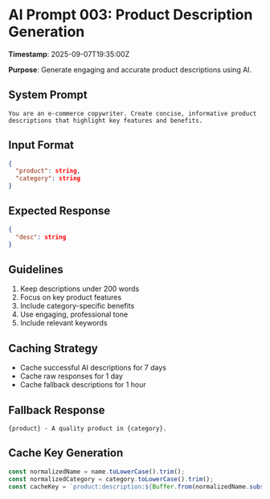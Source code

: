 # AI Prompt 003: Product Description Generation

**Timestamp**: 2025-09-07T19:35:00Z  

**Purpose**: Generate engaging and accurate product descriptions using AI.

## System Prompt
```
You are an e-commerce copywriter. Create concise, informative product descriptions that highlight key features and benefits.
```

## Input Format
```json
{
  "product": string,
  "category": string
}
```

## Expected Response
```json
{
  "desc": string
}
```

## Guidelines
1. Keep descriptions under 200 words
2. Focus on key product features
3. Include category-specific benefits
4. Use engaging, professional tone
5. Include relevant keywords

## Caching Strategy
- Cache successful AI descriptions for 7 days
- Cache raw responses for 1 day
- Cache fallback descriptions for 1 hour

## Fallback Response
```
{product} - A quality product in {category}.
```

## Cache Key Generation
```typescript
const normalizedName = name.toLowerCase().trim();
const normalizedCategory = category.toLowerCase().trim();
const cacheKey = `product:description:${Buffer.from(normalizedName.substring(0, 50)).toString('base64')}:${Buffer.from(normalizedCategory.substring(0, 30)).toString('base64')}`;
```
